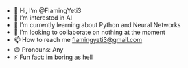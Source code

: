 - 👋 Hi, I’m @FlamingYeti3
- 👀 I’m interested in AI
- 🌱 I’m currently learning about Python and Neural Networks
- 💞️ I’m looking to collaborate on nothing at the moment
- 📫 How to reach me flamingyeti3@gmail.com
- 😄 Pronouns: Any
- ⚡ Fun fact: im boring as hell
